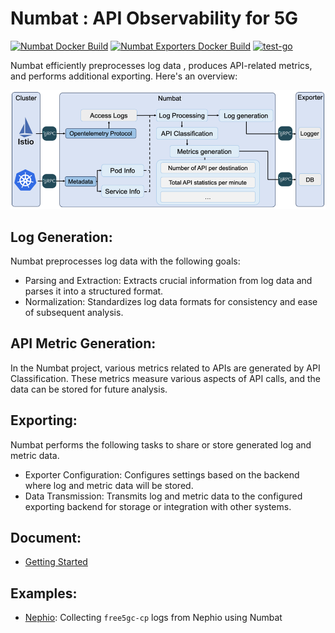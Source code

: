 # Numbat : API Observability for 5G
[![Numbat Docker Build](https://github.com/boanlab/numbat/actions/workflows/numbat-docker-build.yml/badge.svg)](https://github.com/boanlab/numbat/actions/workflows/numbat-docker-build.yml) [![Numbat Exporters Docker Build](https://github.com/boanlab/numbat/actions/workflows/numbat-exporter-docker-build.yml/badge.svg)](https://github.com/boanlab/numbat/actions/workflows/numbat-exporter-docker-build.yml) [![test-go](https://github.com/boanlab/numbat/actions/workflows/test-go.yml/badge.svg)](https://github.com/boanlab/numbat/actions/workflows/test-go.yml)

Numbat efficiently preprocesses log data , produces API-related metrics, and performs additional exporting. Here's an overview:

![Numbat_Overview](docs/Numbat_Overview.png)

## Log Generation:
Numbat preprocesses log data with the following goals:

- Parsing and Extraction: Extracts crucial information from log data and parses it into a structured format.
- Normalization: Standardizes log data formats for consistency and ease of subsequent analysis.

## API Metric Generation:
In the Numbat project, various metrics related to APIs are generated by API Classification.
These metrics measure various aspects of API calls, and the data can be stored for future analysis.


## Exporting:
Numbat performs the following tasks to share or store generated log and metric data.

- Exporter Configuration: Configures settings based on the backend where log and metric data will be stored.
- Data Transmission: Transmits log and metric data to the configured exporting backend for storage or integration with other systems.

## Document:
- [Getting Started](docs/Getting_Started.md)

## Examples:
- [Nephio](examples/nephio): Collecting `free5gc-cp` logs from Nephio using Numbat

